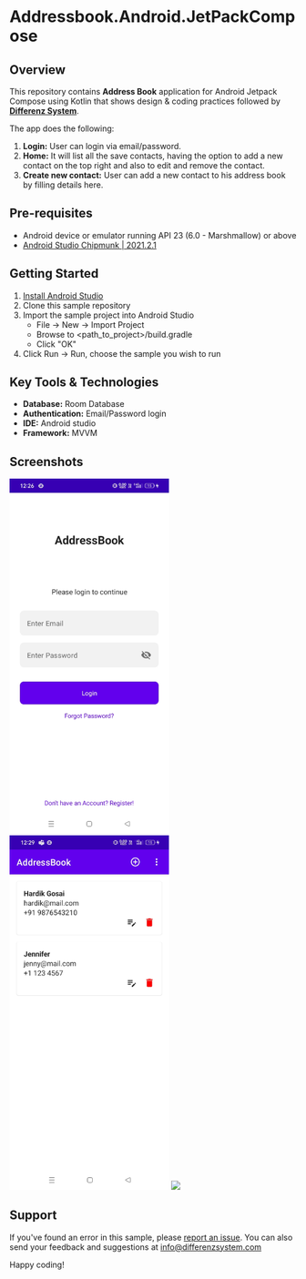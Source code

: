 # Addressbook.Android.JetPackCompose

## Overview
This repository contains **Address Book** application for Android Jetpack Compose using Kotlin that shows design & coding practices followed by **[Differenz System](http://www.differenzsystem.com/)**.

The app does the following:
1. **Login:** User can login via email/password.
2. **Home:** It will list all the save contacts, having the option to add a new contact on the top right and also to edit and remove the contact.
3. **Create new contact:** User can add a new contact to his address book by filling details here.

## Pre-requisites
- Android device or emulator running API 23 (6.0 - Marshmallow) or above
- [Android Studio Chipmunk | 2021.2.1](https://developer.android.com/studio/index.html)

## Getting Started
1. [Install Android Studio](https://developer.android.com/studio/index.html)
2. Clone this sample repository
3. Import the sample project into Android Studio
    - File -> New -> Import Project
    - Browse to <path_to_project>/build.gradle
    - Click "OK"
4. Click Run -> Run, choose the sample you wish to run

## Key Tools & Technologies
- **Database:** Room Database
- **Authentication:** Email/Password login
- **IDE:** Android studio
- **Framework:** MVVM

## Screenshots
<img src="https://github.com/differenz-system/Addressbook.Android.JetPackCompose/blob/master/screenShots/login.jpg" width="280"> <img src="https://github.com/differenz-system/Addressbook.Android.JetPackCompose/blob/master/screenShots/list.jpg" width="280"> <img src="https://github.com/differenz-system/Addressbook.Android.JetPackCompose/blob/master/screenShots/detail.jpg" width="280">

## Support
If you've found an error in this sample, please [report an issue](https://github.com/differenz-system/Addressbook.Android.JetPackCompose/issues/new). You can also send your feedback and suggestions at info@differenzsystem.com

Happy coding!
